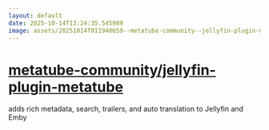 ```yaml
---
layout: default
date: 2025-10-14T13:24:35.545989
image: assets/20251014T011940659--metatube-community--jellyfin-plugin-metatube--20251014T013617867--cropped.png
---
```


# [metatube-community/jellyfin-plugin-metatube](https://github.com/metatube-community/jellyfin-plugin-metatube)

adds rich metadata, search, trailers, and auto translation to Jellyfin and Emby
